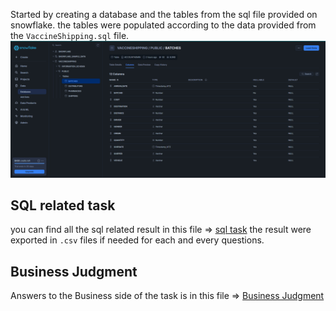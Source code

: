 Started by creating a database and the tables from the sql file provided on snowflake.
the tables were populated according to the data provided from the `VaccineShipping.sql` file.
![snowflake page](snowflake_.png)
## SQL related task
you can find all the sql related result in this file => [sql task](task.md)
the result were exported in `.csv` files if needed for each and every questions.
## Business Judgment
Answers to the Business side of the task is in this file => [Business Judgment](BusinessJudgement.md)
